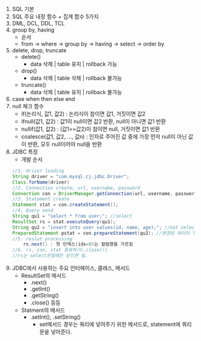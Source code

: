 1. SQL 기본
2. SQL 주요 내장 함수 + 집계 합수 5가지
3. DML, DCL, DDL, TCL
4. group by, having
   - 순서
   - from -> where -> group by -> having -> select -> order by
5. delete, drop, truncate
   - delete()
     - data 삭제 | table 유지 | rollback 가능
   - drop()
     - data 삭제 | table 삭제 | rollback 불가능
   - truncate()
     - data 삭제 | table 유지 | rollback 불가능
6. case when then else end
7. null 체크 함수
   - if(논리식, 값1, 값2) : 논리식이 참이면 값1, 거짓이면 값2
   - ifnull(값1, 값2) : 값1이 null이면 값2 반환, null이 아니면 값1 반환
   - nullif(값1, 값2) : (값1==값2)이 참이면 null, 거짓이면 값1 반환
   - coalesce(값1, 값2, ..., 값n) : 인자로 주어진 값 중에 가장 먼저 null이 아닌 값이 반환, 모두 null이어야 null을 반환
8. JDBC 특징
   - 개발 순서
    ```java
    //1. driver loading
    String driver = "com.mysql.cj.jdbc.Driver";
    Class.forName(driver)
    //2. Connection create; url, username, password
    Connection con = DriverManager.getConnection(url, username, password)
    //3. Statement create
    Statement stat = con.createStatement();
    //4. Query send
    String qu1 = "select * from user;"; //select
    ResultSet rs = stat.executeQuery(qu1);
    String qu2 = "insert into user values(id, name, age);"; //not select
    PreparedStatement pstat = con.prepareStatement(qu2); //변경된 데이터 갯수만큼의 int가 반환
    //5. reslut processing
        rs.next() : 첫 인덱스(idx=0)는 컬럼명을 가르킴
    //6. rs, con, stat 종료하기(.close())
    //rs는 select문일때만 닫으면 됨.
    ```
9.  JDBC에서 사용하는 주요 인터페이스, 클래스, 메서드
    - ResultSet의 메서드
      - .next()
      - .getInt()
      - .getString()
      - .close() 등등
    - Statment의 메서드
      - .setInt(), .setString()
        - set메서드 경우는 쿼리에 넣어주기 위한 메서드로, statement에 쿼리문을 넣어준다.